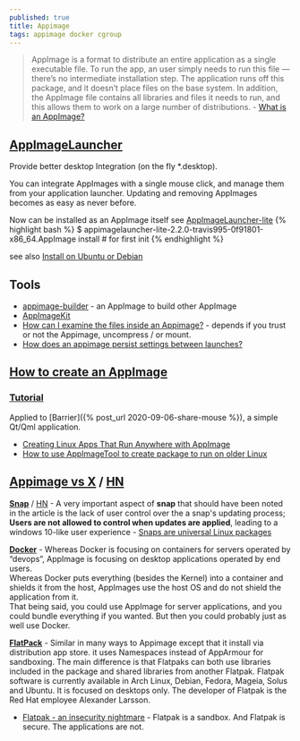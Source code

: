 ```yaml
---
published: true
title: Appimage
tags: appimage docker cgroup
---
```

> AppImage is a format to distribute an entire application as a single executable file. To run the app, an user simply needs to run this file — there’s no intermediate installation step. The application runs off this package, and it doesn’t place files on the base system. In addition, the AppImage file contains all libraries and files it needs to run, and this allows them to work on a large number of distributions. - [What is an AppImage?](https://www.booleanworld.com/creating-linux-apps-run-anywhere-appimage/)


## [AppImageLauncher](https://github.com/TheAssassin/AppImageLauncher)

Provide better desktop Integration (on the fly \*.desktop).

You can integrate AppImages with a single mouse click, and manage them from your application launcher. Updating and removing AppImages becomes as easy as never before.

Now can be installed as an AppImage itself see [AppImageLauncher-lite](https://github.com/TheAssassin/AppImageLauncher?tab=readme-ov-file#differences-between-regular-and-lite-version)
{% highlight bash %}
$ appimagelauncher-lite-2.2.0-travis995-0f91801-x86_64.AppImage install # for first init
{% endhighlight %}


see also [Install on Ubuntu or Debian](https://github.com/TheAssassin/AppImageLauncher/wiki/Install-on-Ubuntu-or-Debian)

## Tools

- [appimage-builder](https://appimage-builder.readthedocs.io/en/latest/intro/install.html) - an AppImage to build other AppImage
- [AppImageKit](https://github.com/AppImage/AppImageKit)
- [How can I examine the files inside an Appimage?](https://askubuntu.com/a/1231605/523012) - depends if you trust or not the Appimage, uncompress / or mount.
- [How does an appimage persist settings between launches?](https://askubuntu.com/questions/1009888/how-does-an-appimage-persist-settings-between-launches)

## [How to create an AppImage](https://docs.appimage.org/packaging-guide/index.html#packaging-guide)

### [Tutorial](https://appimage-builder.readthedocs.io/en/latest/intro/tutorial.html)

Applied to [Barrier]({% post_url 2020-09-06-share-mouse %}),  a simple Qt/Qml application.

- [Creating Linux Apps That Run Anywhere with AppImage](https://www.booleanworld.com/creating-linux-apps-run-anywhere-appimage/)
- [How to use AppImageTool to create package to run on older Linux](https://stackoverflow.com/questions/64564820/how-to-use-appimagetool-to-create-package-to-run-on-older-linux)

## [Appimage vs X](https://github.com/AppImage/AppImageKit/wiki/Similar-projects#comparison) / [HN](https://news.ycombinator.com/item?id=18215176)

[**Snap**](https://forum.snapcraft.io/t/disabling-automatic-refresh-for-snap-from-store/707) / [HN](https://news.ycombinator.com/item?id=18216340) - A very important aspect of **snap** that should have been noted in the article is the lack of user control over the a snap's updating process; **Users are not allowed to control when updates are applied**, leading to a windows 10-like user experience - [Snaps are universal Linux packages](https://news.ycombinator.com/item?id=13557082)

[**Docker**](https://discourse.appimage.org/t/i-am-very-new-to-appimage-would-like-to-know-the-pros-and-cons-of-it-against-docker-images/336/2) - Whereas Docker is focusing on containers for servers operated by “devops”, AppImage is focusing on desktop applications operated by end users.  
Whereas Docker puts everything (besides the Kernel) into a container and shields it from the host, AppImages use the host OS and do not shield the application from it.  
That being said, you could use AppImage for server applications, and you could bundle everything if you wanted. But then you could probably just as well use Docker.

[**FlatPack**](https://askubuntu.com/questions/866511/what-are-the-differences-between-snaps-appimage-flatpak-and-others/1009061#1009061) - Similar in many ways to Appimage except that it install via distribution app store. it uses Namespaces instead of AppArmour for sandboxing. The main difference is that Flatpaks can both use libraries included in the package and shared libraries from another Flatpak. Flatpak software is currently available in Arch Linux, Debian, Fedora, Mageia, Solus and Ubuntu. It is focused on desktops only. The developer of Flatpak is the Red Hat employee Alexander Larsson.
- [Flatpak - an insecurity nightmare](https://orowith2os.gitlab.io/posts/Flatpak-an-insecurity-nightmare/) - Flatpak is a sandbox. And Flatpak is secure. The applications are not.
